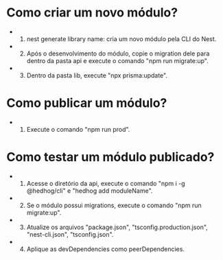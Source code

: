 # Como criar um novo módulo?

- 1. nest generate library name: cria um novo módulo pela CLI do Nest.
- 2. Após o desenvolvimento do módulo, copie o migration dele para dentro da pasta api e execute o comando "npm run migrate:up".
- 3. Dentro da pasta lib, execute "npx prisma:update".

# Como publicar um módulo?

- 1. Execute o comando "npm run prod".

# Como testar um módulo publicado?

- 1. Acesse o diretório da api, execute o comando "npm i -g @hedhog/cli" e "hedhog add moduleName".
- 2. Se o módulo possui migrations, execute o comando "npm run migrate:up".
- 3. Atualize os arquivos "package.json", "tsconfig.production.json", "nest-cli.json", "tsconfig.json".
- 4. Aplique as devDependencies como peerDependencies.
